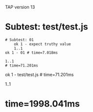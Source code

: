 TAP version 13
# Subtest: test/test.js
    # Subtest: 01
        ok 1 - expect truthy value
        1..1
    ok 1 - 01 # time=7.018ms
    
    1..1
    # time=71.201ms
ok 1 - test/test.js # time=71.201ms

1..1
# time=1998.041ms

